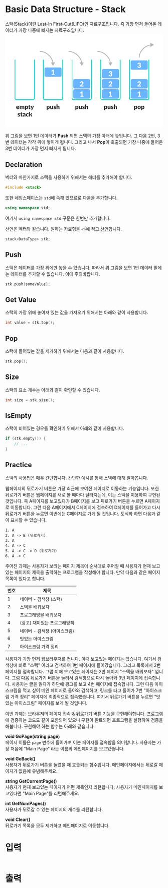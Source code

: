 # Basic Data Structure - Stack

스택(Stack)이란 Last-In First-Out(LIFO)인 자료구조입니다. 즉 가장 먼저 들어온 데이터가 가장 나중에 빠지는 자료구조입니다.
![](image/stack.png?raw=true)

위 그림을 보면 1번 데이터가 **Push** 되면 스택의 가장 아래에 놓입니다. 그 다음 2번, 3번 데이터는 각각 위에 쌓이게 됩니다. 그리고 나서 **Pop**이 호출되면 가장 나중에 들어온 3번 데이터가 가장 먼저 빠지게 됩니다.

## Declaration
벡터와 마찬가지로 스택을 사용하기 위해서는 헤더를 추가해야 합니다.

```c++
#include <stack>
```

또한 네임스페이스는 `std`에 속해 있므르로 다음을 추가합니다.

```c++
using namespace std;
```

여기서 `using namespace std` 구문은 한번만 추가합니다.

선언은 벡터와 같습니다. 원하는 자료형을 `<>`에 적고 선언합니다.

```c++
stack<DataType> stk;
```

## Push
스택은 데이터를 가장 위에만 놓을 수 있습니다. 따라서 위 그림을 보면 1번 데이터 밑에는 데이터를 추가할 수 없습니다. 이에 주의바랍니다.

```c++
stk.push(someValue);
```

## Get Value
스택의 가장 위에 놓여져 있는 값을 가져오기 위해서는 아래와 같이 사용합니다.

```c++
int value = stk.top();
```

## Pop
스택에 들어있는 값을 제거하기 위해서는 다음과 같이 사용합니다.

```c++
stk.pop();
```

## Size
스택의 요소 개수는 아래와 같이 확인할 수 있습니다.

```c++
int size = stk.size();
```

## IsEmpty
스택이 비어있는 경우를 확인하기 위해서 아래와 같이 사용합니다.

```c++
if (stk.empty()) {
    // ...
}
```

## Practice
스택의 사용법은 매우 간단합니다. 간단한 예시를 통해 스택에 대해 알아봅니다.

웹페이지의 뒤로가기 버튼은 가장 최근에 보여진 페이지로 이동하는 기능입니다. 또한 뒤로가기 버튼은 웹페이지를 새로 볼 때마다 달라지는데, 이는 스택을 이용하여 구현된 것입니다. 즉 A페이지를 보고있다가 B페이지를 보고 뒤로가기 버튼을 누르면 A페이지로 이동합니다. 그런 다음 A페이지에서 C페이지에 접속하여 D페이지를 들어가고 다시 뒤로가기 버튼을 누르면 이번에는 C페이지로 가게 될 것입니다. 도식화 하면 다음과 같이 표시할 수 있습니다.

```
1. A
2. A -> B (뒤로가기)
3. A
4. A -> C
5. A -> C -> D (뒤로가기)
6. A -> C
```

주어진 과제는 사용자가 보려는 페이지 제목이 순서대로 주어질 때 사용자가 현재 보고있는 페이지의 제목을 출력하는 프로그램을 작성해야 합니다. 만약 다음과 같은 페이지 목록이 있다고 합니다.

|번호|제목|
|---|---|
|1|네이버 - 검색창 (스택)|
|2|스택을 배워보자|
|3|프로그래밍을 배워보자|
|4|(광고) 재미있는 프로그래밍책|
|5|네이버 - 검색창 (아이스크림)|
|6|맛있는 아이스크림|
|7|아이스크림 가격 정리|

사용자가 가장 먼저 웹브라우저를 켭니다. 이때 보고있는 페이지는 없습니다. 여기서 검색창에 바로 "스택" 이라고 검색하여 1번 페이지에 들어갔습니다. 그리고 목록에서 2번 페이지를 접속합니다. 그럼 이때 보고있는 페이지는 2번 페이지 "스택을 배워보자" 입니다. 그럼 다음 뒤로가기 버튼을 눌러서 검색창으로 다시 돌아와 3번 페이지에 접속합니다. 사용자는 글을 읽다가 하단에 광고를 보고 4번 페이지에 접속합니다. 그런 다음 아이스크림을 먹고 싶어 메인 페이지로 돌아와 검색하고, 링크를 타고 들어가 7번 "아이스크림 가격 정리" 페이지에 최종적으로 접속했습니다. 여기서 뒤로가기 버튼을 누르면 "맛있는 아이스크림" 페이지를 보게 될 것입니다.

이번 과제는 브라우저의 페이지 접속 & 뒤로가기 버튼 기능을 구현해야합니다. 프로그램에 검증하는 코드도 같이 포함되어 있으니 구현이 완료되면 프로그램을 실행하여 검증을 해봅니다. 구현해야 하는 함수는 아래와 같습니다.

**void GoPage(string page)**  
페이지 이름은 `page` 변수에 들어가며 이는 페이지를 접속함을 의미합니다. 사용자는 가장 처음에 "Main Page" 라는 이름의 메인페이지를 보고있습니다.

**void GoBack()**  
사용자가 뒤로가기 버튼을 눌렀을 때 호출되는 함수입니다. 메인페이지에서는 뒤로갈 페이지가 없음에 유념해주세요.

**string GetCurrentPage()**  
사용자가 현재 보고있는 페이지가 어떤 제목인지 리턴합니다. 사용자가 메인페이지를 보고있다면 "Main Page"를 리턴해주세요.

**int GetNumPages()**  
사용자가 뒤로갈 수 있는 페이지의 개수를 리턴합니다.

**void Clear()**  
뒤로가기 목록을 모두 제거하고 메인페이지로 이동합니다.

# 입력
```
```

# 출력
```
```